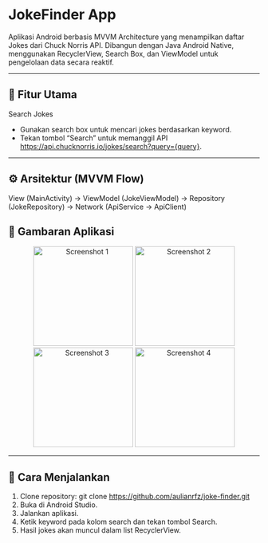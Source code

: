 # JokeFinder App

Aplikasi Android berbasis MVVM Architecture yang menampilkan daftar Jokes dari Chuck Norris API.
Dibangun dengan Java Android Native, menggunakan RecyclerView, Search Box, dan ViewModel untuk pengelolaan data secara reaktif.

---
## 🎯 Fitur Utama
Search Jokes
- Gunakan search box untuk mencari jokes berdasarkan keyword.
- Tekan tombol “Search” untuk memanggil API https://api.chucknorris.io/jokes/search?query={query}.

---
## ⚙️ Arsitektur (MVVM Flow)
View (MainActivity) -> ViewModel (JokeViewModel) -> Repository (JokeRepository) -> Network (ApiService → ApiClient)

## 🚀 Gambaran Aplikasi
<p align="center">
  <img src="https://github.com/user-attachments/assets/2b543549-cb4b-481e-a486-68c11de14e2a" alt="Screenshot 1" width="200" />
  <img src="https://github.com/user-attachments/assets/13e4eed7-a993-4184-b588-a0bcc24cf003" alt="Screenshot 2" width="200" />
  <img src="https://github.com/user-attachments/assets/35ade111-2fc5-49cb-9280-3b8e81b3e4e7" alt="Screenshot 3" width="200" />
  <img src="https://github.com/user-attachments/assets/68f23658-825d-4abd-945d-2bf329862efc" alt="Screenshot 4" width="200" />
</p>

---
## 🧩 Cara Menjalankan
1. Clone repository: git clone https://github.com/aulianrfz/joke-finder.git
2. Buka di Android Studio.
3. Jalankan aplikasi.
4. Ketik keyword pada kolom search dan tekan tombol Search.
5. Hasil jokes akan muncul dalam list RecyclerView.
